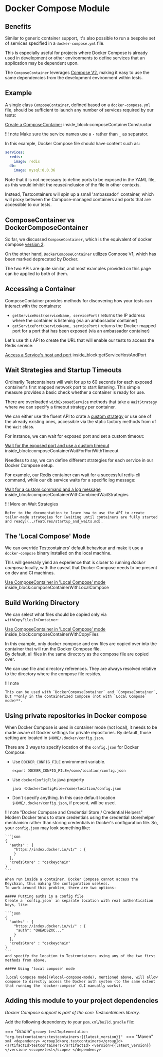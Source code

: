 # Docker Compose Module

## Benefits

Similar to generic container support, it's also possible to run a bespoke set of services specified in a `docker-compose.yml` file. 

This is especially useful for projects where Docker Compose is already used in development 
or other environments to define services that an application may be dependent upon.

The `ComposeContainer` leverages [Compose V2](https://www.docker.com/blog/announcing-compose-v2-general-availability/),
making it easy to use the same dependencies from the development environment within tests.

## Example

A single class `ComposeContainer`, defined based on a `docker-compose.yml` file, 
should be sufficient to launch any number of services required by our tests:

<!--codeinclude-->
[Create a ComposeContainer](../../core/src/test/java/org/testcontainers/junit/ComposeContainerTest.java) inside_block:composeContainerConstructor
<!--/codeinclude-->

!!! note
    Make sure the service names use a `-` rather than `_` as separator.

In this example, Docker Compose file should have content such as:
```yaml
services:
  redis:
    image: redis
  db:
    image: mysql:8.0.36
```

Note that it is not necessary to define ports to be exposed in the YAML file, 
as this would inhibit the reuse/inclusion of the file in other contexts.

Instead, Testcontainers will spin up a small 'ambassador' container, 
which will proxy between the Compose-managed containers and ports that are accessible to our tests. 

## ComposeContainer vs DockerComposeContainer 

So far, we discussed `ComposeContainer`, which is the equivalent of docker compose [version 2](https://www.docker.com/blog/announcing-compose-v2-general-availability/). 

On the other hand, `DockerComposeContainer` utilizes Compose V1, which has been marked deprecated by Docker.

The two APIs are quite similar, and most examples provided on this page can be applied to both of them.

## Accessing a Container

ComposeContainer provides methods for discovering how your tests can interact with the containers:

* `getServiceHost(serviceName, servicePort)` returns the IP address where the container is listening (via an ambassador
    container)
* `getServicePort(serviceName, servicePort)` returns the Docker mapped port for a port that has been exposed (via an
    ambassador container)

Let's use this API to create the URL that will enable our tests to access the Redis service:
<!--codeinclude-->
[Access a Service's host and port](../../core/src/test/java/org/testcontainers/junit/ComposeContainerTest.java) inside_block:getServiceHostAndPort
<!--/codeinclude-->

## Wait Strategies and Startup Timeouts
Ordinarily Testcontainers will wait for up to 60 seconds for each exposed container's first mapped network port to start listening.
This simple measure provides a basic check whether a container is ready for use.

There are overloaded `withExposedService` methods that take a `WaitStrategy` 
where we can specify a timeout strategy per container. 

We can either use the fluent API to crate a [custom strategy](../features/startup_and_waits.md) or use one of the already existing ones, 
accessible via the static factory methods from of the `Wait` class.

For instance, we can wait for exposed port and set a custom timeout:
<!--codeinclude-->
[Wait for the exposed port and use a custom timeout](../../core/src/test/java/org/testcontainers/junit/ComposeContainerWithWaitStrategies.java) inside_block:composeContainerWaitForPortWithTimeout
<!--/codeinclude-->

Needless to say, we can define different strategies for each service in our Docker Compose setup. 

For example, our Redis container can wait for a successful redis-cli command, 
while our db service waits for a specific log message:

<!--codeinclude-->
[Wait for a custom command and a log message](../../core/src/test/java/org/testcontainers/junit/ComposeContainerWithWaitStrategies.java) inside_block:composeContainerWithCombinedWaitStrategies
<!--/codeinclude-->

!!! More on Wait Strategies

    Refer to the documentation to learn how to use the API to create tailor-made strategies for [waiting until containers are fully started and ready](../features/startup_and_waits.md).    

## The 'Local Compose' Mode

We can override Testcontainers' default behaviour and make it use a `docker-compose` binary installed on the local machine. 

This will generally yield an experience that is closer to running _docker compose_ locally, 
with the caveat that Docker Compose needs to be present on dev and CI machines.

<!--codeinclude-->
[Use ComposeContainer in 'Local Compose' mode](../../core/src/test/java/org/testcontainers/containers/ComposeProfilesOptionTest.java) inside_block:composeContainerWithLocalCompose
<!--/codeinclude-->

## Build Working Directory

We can select what files should be copied only via `withCopyFilesInContainer`:

<!--codeinclude-->
[Use ComposeContainer in 'Local Compose' mode](../../core/src/test/java/org/testcontainers/junit/ComposeContainerWithCopyFilesTest.java) inside_block:composeContainerWithCopyFiles
<!--/codeinclude-->

In this example, only docker compose and env files are copied over into the container that will run the Docker Compose file.  
By default, all files in the same directory as the compose file are copied over.

We can use file and directory references. 
They are always resolved relative to the directory where the compose file resides.

!!! note

    This can be used with `DockerComposeContainer` and `ComposeContainer`, but **only in the containerized Compose (not with `Local Compose` mode)**.

## Using private repositories in Docker compose
When Docker Compose is used in container mode (not local), 
it needs to be made aware of Docker settings for private repositories. 
By default, those setting are located in `$HOME/.docker/config.json`. 

There are 3 ways to specify location of the `config.json` for Docker Compose:

* Use `DOCKER_CONFIG_FILE` environment variable. 

    `export DOCKER_CONFIG_FILE=/some/location/config.json`

* Use `dockerConfigFile` java property
    
    `java -DdockerConfigFile=/some/location/config.json`

* Don't specify anything. In this case default location `$HOME/.docker/config.json`, if present, will be used.

!!! note "Docker Compose and Credential Store / Credential Helpers"
    Modern Docker tends to store credentials using the credential store/helper mechanism rather than storing credentials in Docker's configuration file. So, your `config.json` may look something like:
    
    ```json
    {
      "auths" : {
        "https://index.docker.io/v1/" : {
        }
      },
      "credsStore" : "osxkeychain"
    }
    ```
    
    When run inside a container, Docker Compose cannot access the Keychain, thus making the configuration useless. 
    To work around this problem, there are two options:
    
    ##### Putting auths in a config file
    Create a `config.json` in separate location with real authentication keys, like:
    
    ```json
    {
      "auths" : {
        "https://index.docker.io/v1/" : {
         "auth": "QWEADSZXC..."
        }
      },
      "credsStore" : "osxkeychain"
    }
    ```
    and specify the location to Testcontainers using any of the two first methods from above.
    
    ##### Using 'local compose' mode
    
    [Local Compose mode](#local-compose-mode), mentioned above, will allow compose to directly access the Docker auth system (to the same extent that running the `docker-compose` CLI manually works).
    

## Adding this module to your project dependencies

*Docker Compose support is part of the core Testcontainers library.*

Add the following dependency to your `pom.xml`/`build.gradle` file:

=== "Gradle"
    ```groovy
    testImplementation "org.testcontainers:testcontainers:{{latest_version}}"
    ```
=== "Maven"
    ```xml
    <dependency>
        <groupId>org.testcontainers</groupId>
        <artifactId>testcontainers</artifactId>
        <version>{{latest_version}}</version>
        <scope>test</scope>
    </dependency>
    ```

